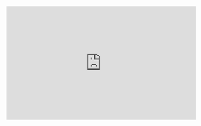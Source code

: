

<iframe name="ngram_chart" src="https://books.google.com/ngrams/interactive_chart?content=dhyana,jhana&year_start=1800&year_end=2022&corpus=en&smoothing=3" width=500 height=300 marginwidth=0 marginheight=0 hspace=0 vspace=0 frameborder=0 scrolling=no></iframe>
